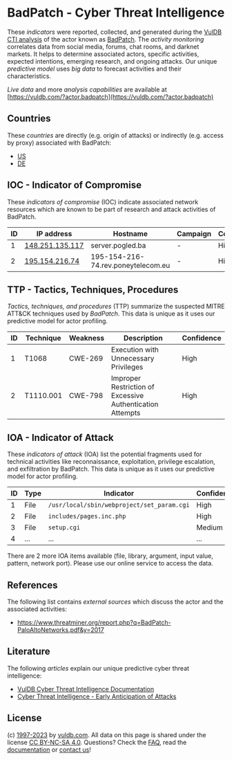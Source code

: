# BadPatch - Cyber Threat Intelligence

These _indicators_ were reported, collected, and generated during the [VulDB CTI analysis](https://vuldb.com/?kb.cti) of the actor known as [BadPatch](https://vuldb.com/?actor.badpatch). The _activity monitoring_ correlates data from social media, forums, chat rooms, and darknet markets. It helps to determine associated actors, specific activities, expected intentions, emerging research, and ongoing attacks. Our unique _predictive model_ uses _big data_ to forecast activities and their characteristics.

_Live data_ and more _analysis capabilities_ are available at [https://vuldb.com/?actor.badpatch](https://vuldb.com/?actor.badpatch)

## Countries

These _countries_ are directly (e.g. origin of attacks) or indirectly (e.g. access by proxy) associated with BadPatch:

* [US](https://vuldb.com/?country.us)
* [DE](https://vuldb.com/?country.de)

## IOC - Indicator of Compromise

These _indicators of compromise_ (IOC) indicate associated network resources which are known to be part of research and attack activities of BadPatch.

ID | IP address | Hostname | Campaign | Confidence
-- | ---------- | -------- | -------- | ----------
1 | [148.251.135.117](https://vuldb.com/?ip.148.251.135.117) | server.pogled.ba | - | High
2 | [195.154.216.74](https://vuldb.com/?ip.195.154.216.74) | 195-154-216-74.rev.poneytelecom.eu | - | High

## TTP - Tactics, Techniques, Procedures

_Tactics, techniques, and procedures_ (TTP) summarize the suspected MITRE ATT&CK techniques used by _BadPatch_. This data is unique as it uses our predictive model for actor profiling.

ID | Technique | Weakness | Description | Confidence
-- | --------- | -------- | ----------- | ----------
1 | T1068 | CWE-269 | Execution with Unnecessary Privileges | High
2 | T1110.001 | CWE-798 | Improper Restriction of Excessive Authentication Attempts | High

## IOA - Indicator of Attack

These _indicators of attack_ (IOA) list the potential fragments used for technical activities like reconnaissance, exploitation, privilege escalation, and exfiltration by BadPatch. This data is unique as it uses our predictive model for actor profiling.

ID | Type | Indicator | Confidence
-- | ---- | --------- | ----------
1 | File | `/usr/local/sbin/webproject/set_param.cgi` | High
2 | File | `includes/pages.inc.php` | High
3 | File | `setup.cgi` | Medium
4 | ... | ... | ...

There are 2 more IOA items available (file, library, argument, input value, pattern, network port). Please use our online service to access the data.

## References

The following list contains _external sources_ which discuss the actor and the associated activities:

* https://www.threatminer.org/report.php?q=BadPatch-PaloAltoNetworks.pdf&y=2017

## Literature

The following _articles_ explain our unique predictive cyber threat intelligence:

* [VulDB Cyber Threat Intelligence Documentation](https://vuldb.com/?kb.cti)
* [Cyber Threat Intelligence - Early Anticipation of Attacks](https://www.scip.ch/en/?labs.20201022)

## License

(c) [1997-2023](https://vuldb.com/?kb.changelog) by [vuldb.com](https://vuldb.com/?kb.about). All data on this page is shared under the license [CC BY-NC-SA 4.0](https://creativecommons.org/licenses/by-nc-sa/4.0/). Questions? Check the [FAQ](https://vuldb.com/?kb.faq), read the [documentation](https://vuldb.com/?kb) or [contact us](https://vuldb.com/?contact)!
